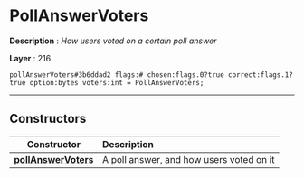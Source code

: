 # PollAnswerVoters

**Description** : *How users voted on a certain poll answer*

**Layer** : 216

```tl
pollAnswerVoters#3b6ddad2 flags:# chosen:flags.0?true correct:flags.1?true option:bytes voters:int = PollAnswerVoters;
```

---

## Constructors

| Constructor | Description |
| :---: | :--- |
| [**pollAnswerVoters**](constructor/pollAnswerVoters) | A poll answer, and how users voted on it |